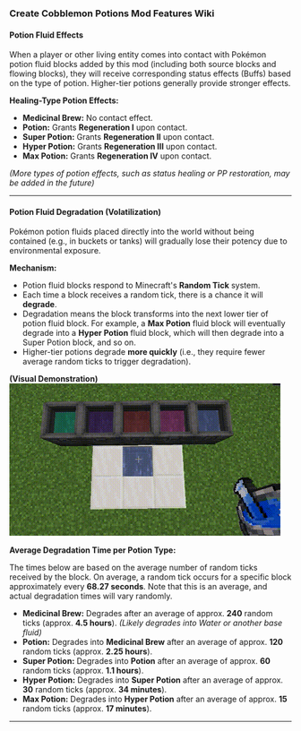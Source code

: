 ### **Create Cobblemon Potions Mod Features Wiki**

#### **Potion Fluid Effects**

When a player or other living entity comes into contact with Pokémon potion fluid blocks added by this mod (including both source blocks and flowing blocks), they will receive corresponding status effects (Buffs) based on the type of potion. Higher-tier potions generally provide stronger effects.

**Healing-Type Potion Effects:**

*   **Medicinal Brew:** No contact effect.
*   **Potion:** Grants **Regeneration I** upon contact.
*   **Super Potion:** Grants **Regeneration II** upon contact.
*   **Hyper Potion:** Grants **Regeneration III** upon contact.
*   **Max Potion:** Grants **Regeneration IV** upon contact.

*(More types of potion effects, such as status healing or PP restoration, may be added in the future)*

---

#### **Potion Fluid Degradation (Volatilization)**

Pokémon potion fluids placed directly into the world without being contained (e.g., in buckets or tanks) will gradually lose their potency due to environmental exposure.

**Mechanism:**

*   Potion fluid blocks respond to Minecraft's **Random Tick** system.
*   Each time a block receives a random tick, there is a chance it will **degrade**.
*   Degradation means the block transforms into the next lower tier of potion fluid block. For example, a **Max Potion** fluid block will eventually degrade into a **Hyper Potion** fluid block, which will then degrade into a Super Potion block, and so on.
*   Higher-tier potions degrade **more quickly** (i.e., they require fewer average random ticks to trigger degradation).

**(Visual Demonstration)**
![Potion Volatilization/Degradation Process](../Pictures/potionVolatilization.gif)

**Average Degradation Time per Potion Type:**

The times below are based on the average number of random ticks received by the block. On average, a random tick occurs for a specific block approximately every **68.27 seconds**. Note that this is an average, and actual degradation times will vary randomly.

*   **Medicinal Brew:** Degrades after an average of approx. **240** random ticks (approx. **4.5 hours**). *(Likely degrades into Water or another base fluid)*
*   **Potion:** Degrades into **Medicinal Brew** after an average of approx. **120** random ticks (approx. **2.25 hours**).
*   **Super Potion:** Degrades into **Potion** after an average of approx. **60** random ticks (approx. **1.1 hours**).
*   **Hyper Potion:** Degrades into **Super Potion** after an average of approx. **30** random ticks (approx. **34 minutes**).
*   **Max Potion:** Degrades into **Hyper Potion** after an average of approx. **15** random ticks (approx. **17 minutes**).

---
